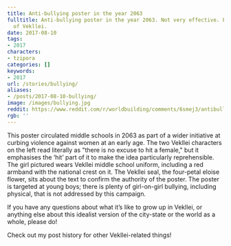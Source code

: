 ```yaml
---
title: Anti-bullying poster in the year 2063
fulltitle: Anti-bullying poster in the year 2063. Not very effective. From the city
  of Vekllei.
date: 2017-08-10
tags:
- 2017
characters:
- tzipora
categories: []
keywords:
- 2017
url: /stories/bullying/
aliases:
- /posts/2017-08-10-bullying/
image: /images/bullying.jpg
reddit: https://www.reddit.com/r/worldbuilding/comments/6smej3/antibullying_poster_in_the_year_2063_not_very/
rgb: ''
---
```

This poster circulated middle schools in 2063 as part of a wider initiative at curbing violence against women at an early age. The two Vekllei characters on the left read literally as "there is no excuse to hit a female," but it emphasises the ‘hit’ part of it to make the idea particularly reprehensible. The girl pictured wears Vekllei middle school uniform, including a red armband with the national crest on it. The Vekllei seal, the four-petal eloise flower, sits about the text to confirm the authority of the poster. The poster is targeted at young boys; there is plenty of girl-on-girl bullying, including physical, that is not addressed by this campaign.

If you have any questions about what it’s like to grow up in Vekllei, or anything else about this idealist version of the city-state or the world as a whole, please do!

Check out my post history for other Vekllei-related things!
